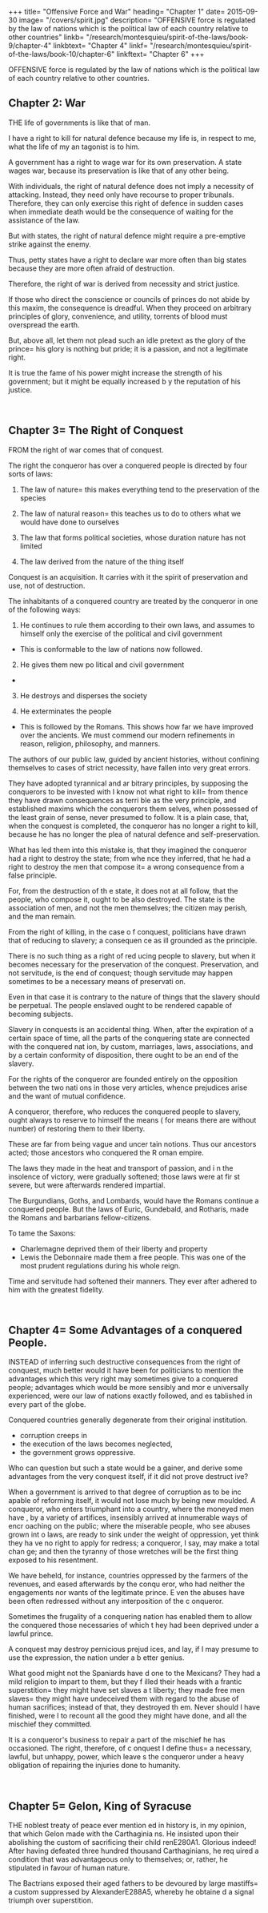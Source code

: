 +++
title= "Offensive Force and War"
heading= "Chapter 1"
date= 2015-09-30
image= "/covers/spirit.jpg"
description= "OFFENSIVE force is regulated by the law of nations which is the political law of each country relative to other countries"
linkb= "/research/montesquieu/spirit-of-the-laws/book-9/chapter-4"
linkbtext= "Chapter 4"
linkf= "/research/montesquieu/spirit-of-the-laws/book-10/chapter-6"
linkftext= "Chapter 6"
+++


OFFENSIVE force is regulated by the law of nations which is the political law of each country relative to other countries.


## Chapter 2: War

THE life of governments is like that of man. 

I have a right to kill for natural defence because my life is, in respect to me, what the life of my an tagonist is to him.

A government has a right to wage war for its own preservation. A state wages war, because its preservation is like that of any other being.

With individuals, the right of natural defence does not imply a necessity of attacking. Instead, they need only have recourse to proper tribunals. Therefore, they can only exercise this right of defence in sudden cases when immediate death would be the consequence of waiting for the assistance of the law. 

But with states, the right of natural defence might require a pre-emptive strike against the enemy.

<!-- the necessity of attacking; as, for instance, when one nation sees that a continuance o f peace will enable another to destroy her, and that to attack that nation  instantly is the only way to prevent her own destruction. -->

Thus, petty states have a right to declare war more often than big states because they are more often afraid of destruction.

Therefore, the right of war is derived from necessity and strict justice. 

If those who direct the conscience or councils of princes do not abide by this maxim, the consequence is dreadful.  When they proceed on arbitrary principles of glory, convenience, and utility, torrents of blood must overspread the earth.

But, above all, let them not plead such  an idle pretext as the glory of the prince= his glory is nothing but pride; it is a passion, and not a legitimate right.

It is true the fame of his power might increase the strength of his government; but it might be equally increased b y the reputation of his justice.

<br>

## Chapter 3= The Right of Conquest

FROM the right of war comes that of conquest. <!-- ; which is the consequence of that right, and ought therefore to follow its spirit. -->

The right the conqueror has over a conquered people is directed by four sorts of laws:

1. The law of nature= this makes everything tend to the preservation of the species

2. The law of natural reason= this teaches us to do to others what we would have done to ourselves

3. The law that forms political societies, whose duration nature has not limited

4. The law derived from the nature of the thing itself

Conquest is an acquisition. It carries with it the spirit of preservation and use, not of destruction.

The inhabitants of a conquered country are treated by the conqueror in one of the following ways:

1. He continues to rule them according to their own laws, and assumes to himself only  the exercise of the political and civil government
- This is conformable to the law  of nations now followed.

2. He gives them new po litical and civil government
- 

3. He destroys and disperses the society

4. He exterminates the people
- This is followed by the Romans. This shows how far we have improved over the ancients. We must commend our modern refinements in reason, religion, philosophy, and manners.

The authors of our public law, guided by ancient histories, without confining themselves to cases of strict necessity, have fallen into very great errors. 

They have adopted tyrannical and ar bitrary principles, by supposing the conquerors to be invested with I know  not what right to kill= from thence they have drawn consequences as terri ble as the very principle, and established maxims which the conquerors them selves, when possessed of the least grain of sense, never presumed to follow. It is a plain case, that, when the conquest is completed, the conqueror  has no longer a right to kill, because he has no longer the plea of natural defence and self-preservation.

What has led them into this mistake is,  that they imagined the conqueror had a right to destroy the state; from whe nce they inferred, that he had a right to destroy the men that compose it=  a wrong consequence from a false principle. 

For, from the destruction of th e state, it does not at all follow, that the people, who compose it, ought  to be also destroyed. The state is the association of men, and not the men  themselves; the citizen may perish, and the man remain.

From the right of killing, in the case o f conquest, politicians have drawn that of reducing to slavery; a consequen ce as ill grounded as the principle.

There is no such thing as a right of red ucing people to slavery, but when it becomes necessary for the preservation of the conquest. Preservation, and not servitude, is the end of conquest;  though servitude may happen sometimes to be a necessary means of preservati on.

Even in that case it is contrary to the  nature of things that the slavery should be perpetual. The people enslaved  ought to be rendered capable of becoming subjects. 

Slavery in conquests is  an accidental thing. When, after the expiration of a certain space of time, all the parts of the conquering state are connected with the conquered nat ion, by custom, marriages, laws, associations, and by a certain conformity  of disposition, there ought to be an end of the slavery. 

For the rights of  the conqueror are founded entirely on the opposition between the two nati ons in those very articles, whence prejudices arise and the want of mutual confidence.

A conqueror, therefore, who reduces the  conquered people to slavery, ought always to reserve to himself the means ( for means there are without number) of restoring them to their liberty.

These are far from being vague and uncer tain notions. Thus our ancestors acted; those ancestors who conquered the R oman empire. 

The laws they made in the heat and transport of passion, and i n the insolence of victory, were gradually softened; those laws were at fir st severe, but were afterwards rendered impartial. 

The Burgundians, Goths,  and Lombards, would have the Romans continue a conquered people. But the laws of Euric, Gundebald, and Rotharis, made the Romans and barbarians fellow-citizens.

To tame the Saxons:
- Charlemagne deprived them of their liberty and property
- Lewis the Debonnaire made them a free people. This was one of the most prudent regulations during his whole reign.

Time and servitude had softened their manners. They ever after adhered to him with the greatest fidelity.

<br>

## Chapter 4= Some Advantages of a conquered People.

INSTEAD of inferring such destructive consequences from the right of conquest, much better would it have been for politicians to mention the advantages which this very right may sometimes give to a conquered people; advantages which would be more sensibly and mor e universally experienced, were our law of nations exactly followed, and es tablished in every part of the globe.

Conquered countries generally degenerate from their original institution. 
- corruption creeps in
- the execution of the laws becomes neglected, 
- the government grows oppressive. 

Who can question but such a state would be a gainer, and derive  some advantages from the very conquest itself, if it did not prove destruct ive? 

When a government is arrived to that degree of corruption as to be inc apable of reforming itself, it would not lose much by being new moulded. A  conqueror, who enters triumphant into a country, where the moneyed men have , by a variety of artifices, insensibly arrived at innumerable ways of encr oaching on the public; where the miserable people, who see abuses grown int o laws, are ready to sink under the weight of oppression, yet think they ha ve no right to apply for redress; a conqueror, I say, may make a total chan ge; and then the tyranny of those wretches will be the first thing exposed  to his resentment.

We have beheld, for instance, countries  oppressed by the farmers of the revenues, and eased afterwards by the conqu eror, who had neither the engagements nor wants of the legitimate prince. E ven the abuses have been often redressed without any interposition of the c onqueror.

Sometimes the frugality of a conquering  nation has enabled them to allow the conquered those necessaries of which t hey had been deprived under a lawful prince.

A conquest may destroy pernicious prejud ices, and lay, if I may presume to use the expression, the nation under a b etter genius.

What good might not the Spaniards have d one to the Mexicans? They had a mild religion to impart to them, but they f illed their heads with a frantic superstition= they might have set slaves a t liberty; they made free men slaves= they might have undeceived them with  regard to the abuse of human sacrifices; instead of that, they destroyed th em. Never should I have finished, were I to recount all the good they might have done, and all the mischief they committed.

It is a conqueror's business to repair a part of the mischief he has occasioned. The right, therefore, of c onquest I define thus= a necessary, lawful, but unhappy, power, which leave s the conqueror under a heavy obligation of repairing the injuries done to  humanity.

<br>

## Chapter 5= Gelon, King of Syracuse

THE noblest treaty of peace ever mention ed in history is, in my opinion, that which Gelon made with the Carthaginia ns. He insisted upon their abolishing the custom of sacrificing their child renE280A1. Glorious indeed! After having defeated three hundred thousand Carthaginians, he req uired a condition that was advantageous only to themselves; or, rather, he  stipulated in favour of human nature.

The Bactrians exposed their aged fathers to be devoured by large mastiffs= a custom suppressed by AlexanderE288A5, whereby he obtaine d a signal triumph over superstition.

<br>